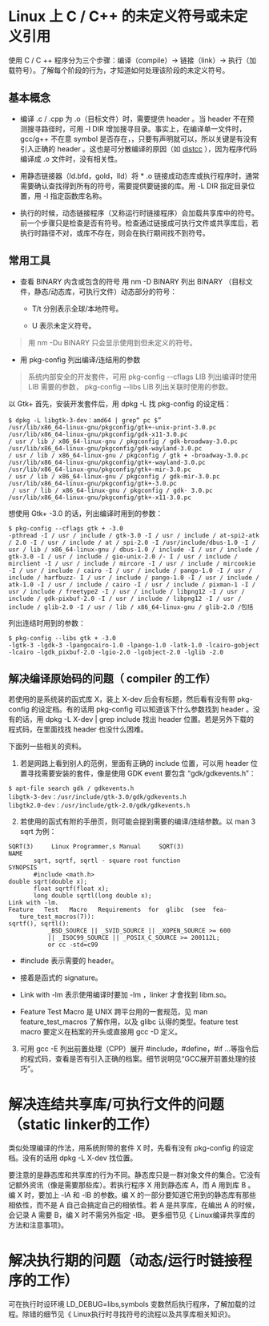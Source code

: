 # Linux 上 C / C++ 的未定义符号或未定义引用

使用 C / C ++ 程序分为三个步骤：编译（compile）→ 链接（link）→ 执行（加载符号）。了解每个阶段的行为，才知道如何处理该阶段的未定义符号。

## 基本概念

* 编译 .c / .cpp 为 .o（目标文件）时，需要提供 header 。当 header 不在预测搜寻路径时，可用 -I DIR 增加搜寻目录。事实上，在编译单一文件时，gcc/g++ 不在意 symbol 是否存在，，只要有声明就可以，所以关键是有没有引入正确的 header 。这也是可分散编译的原因（如 [distcc](https://github.com/distcc/distcc) ），因为程序代码编译成 .o 文件时，没有相关性。

* 用静态链接器（ld.bfd，gold，lld）将 * .o 链接成动态库或执行程序时，通常需要确认查找得到所有的符号，需要提供要链接的库。用 -L DIR 指定目录位置，用 -l 指定函数库名称。

* 执行的时候，动态链接程序（又称运行时链接程序）会加载共享库中的符号。前一个步骤只是检查是否有符号。检查通过链接成可执行文件或共享库后，若执行时路径不对，或库不存在，则会在执行期间找不到符号。

## 常用工具

* 查看 BINARY 内含或包含的符号
用 nm -D BINARY 列出 BINARY （目标文件，静态/动态库，可执行文件）动态部分的符号：
  * T/t 分别表示全球/本地符号。

  * U 表示未定义符号。

>用 nm -Du BINARY 只会显示使用到但未定义的符号。

* 用 pkg-config 列出编译/连结用的参数

>系统内部安全的开发套件，可用 pkg-config --cflags LIB 列出编译时使用 LIB 需要的参数， pkg-config --libs LIB 列出关联时使用的参数。

以 Gtk+ 首先，安装开发套件后，用 dpkg -L 找 pkg-config 的设定档：

```shell
$ dpkg -L libgtk-3-dev：amd64 | grep“ pc $”
/usr/lib/x86_64-linux-gnu/pkgconfig/gtk+-unix-print-3.0.pc
/usr/lib/x86_64-linux-gnu/pkgconfig/gdk-x11-3.0.pc
/ usr / lib / x86_64-linux-gnu / pkgconfig / gdk-broadway-3.0.pc
/usr/lib/x86_64-linux-gnu/pkgconfig/gdk-wayland-3.0.pc
/ usr / lib / x86_64-linux-gnu / pkgconfig / gtk + -broadway-3.0.pc
/usr/lib/x86_64-linux-gnu/pkgconfig/gtk+-wayland-3.0.pc
/usr/lib/x86_64-linux-gnu/pkgconfig/gtk+-mir-3.0.pc
/ usr / lib / x86_64-linux-gnu / pkgconfig / gdk-mir-3.0.pc
/usr/lib/x86_64-linux-gnu/pkgconfig/gtk+-3.0.pc
 / usr / lib / x86_64-linux-gnu / pkgconfig / gdk- 3.0.pc
/usr/lib/x86_64-linux-gnu/pkgconfig/gtk+-x11-3.0.pc
```

想使用 Gtk+ -3.0 的话，列出编译时用到的参数：

```shell
$ pkg-config --cflags gtk + -3.0
-pthread -I / usr / include / gtk-3.0 -I / usr / include / at-spi2-atk / 2.0 -I / usr / include / at / spi-2.0 -I /usr/include/dbus-1.0 -I / usr / lib / x86_64-linux-gnu / dbus-1.0 / include -I / usr / include / gtk-3.0 -I / usr / include / gio-unix-2.0 /- I / usr / include / mirclient -I / usr / include / mircore -I / usr / include / mircookie -I / usr / include / cairo -I / usr / include / pango-1.0 -I / usr / include / harfbuzz- I / usr / include / pango-1.0 -I / usr / include / atk-1.0 -I / usr / include / cairo -I / usr / include / pixman-1 -I / usr / include / freetype2 -I / usr / include / libpng12 -I / usr / include / gdk-pixbuf-2.0 -I / usr / include / libpng12 -I / usr / include / glib-2.0 -I / usr / lib / x86_64-linux-gnu / glib-2.0 /包括
```

列出连结时用到的参数：

```shell
$ pkg-config --libs gtk + -3.0
-lgtk-3 -lgdk-3 -lpangocairo-1.0 -lpango-1.0 -latk-1.0 -lcairo-gobject -lcairo -lgdk_pixbuf-2.0 -lgio-2.0 -lgobject-2.0 -lglib -2.0
```

## 解决编译原始码的问题（ compiler 的工作）

若使用的是系统装的函式库 X，装上 X-dev 后会有标题，然后看有没有带 pkg-config 的设定档。有的话用 pkg-config 可以知道该下什么参数找到 header 。没有的话，用 dpkg -L X-dev | grep include 找出 header 位置。若是另外下载的程式码，在里面找找 header 也没什么困难。

下面列一些相关的资料。

1. 若是网路上看到别人的范例，里面有正确的 include 位置，可以用 header 位置寻找需要安装的套件，像是使用 GDK event 要包含 “gdk/gdkevents.h”：
```shell
$ apt-file search gdk / gdkevents.h
libgtk-3-dev：/usr/include/gtk-3.0/gdk/gdkevents.h
libgtk2.0-dev：/usr/include/gtk-2.0/gdk/gdkevents.h
```

2. 若使用的函式有附的手册页，则可能会提到需要的编译/连结参数。以 man 3 sqrt 为例：
```shell
SQRT(3)     Linux Programmer,s Manual     SQRT(3)
NAME
       sqrt, sqrtf, sqrtl - square root function
SYNOPSIS
       #include <math.h>
double sqrt(double x);
       float sqrtf(float x);
       long double sqrtl(long double x);
Link with -lm.
Feature   Test   Macro   Requirements  for  glibc  (see  fea‐
   ture_test_macros(7)):
sqrtf(), sqrtl():
           _BSD_SOURCE || _SVID_SOURCE || _XOPEN_SOURCE >= 600
           || _ISOC99_SOURCE || _POSIX_C_SOURCE >= 200112L;
           or cc -std=c99
```
* #include 表示需要的 header。

* 接着是函式的 signature。

* Link with -lm 表示使用编译时要加 -lm ，linker 才會找到 libm.so。

* Feature Test Macro 是 UNIX 跨平台用的一套规范，见 man feature_test_macros 了解作用，以及 glibc 认得的类型。feature test macro 要定义在档案的开头或直接用 gcc -D 定义。

3. 可用 gcc -E 列出前置处理（CPP）展开 #include，#define，#if …等指令后的程式码，查看是否有引入正确的档案。细节说明见“GCC展开前置处理的技巧”。

# 解决连结共享库/可执行文件的问题（static linker的工作）
类似处理编译的作法，用系统附带的套件 X 时，先看有没有 pkg-config 的设定档。没有的话用 dpkg -L X-dev 找位置。

要注意的是静态库和共享库的行为不同。静态库只是一群对象文件的集合。它没有记额外资讯（像是需要那些库）。若执行程序 X 用到静态库 A，而 A 用到库 B 。编 X 时，要加上 -lA 和 -lB 的参数。编 X 的一部分要知道它用到的静态库有那些相依性，而不是 A 自己会搞定自己的相依性。若 A 是共享库，在编出 A 的时候，会记录 A 需要 B，编 X 时不需另外指定 -lB。
更多细节见《 Linux编译共享库的方法和注意事项》。

# 解决执行期的问题（动态/运行时链接程序的工作）
可在执行时设环境 LD_DEBUG=libs,symbols 变数然后执行程序，了解加载的过程。除错的细节见《 Linux执行时寻找符号的流程以及共享库相关知识》。
